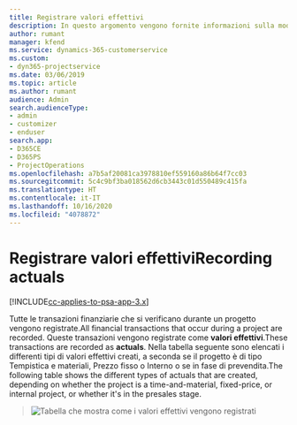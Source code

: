 ```yaml
---
title: Registrare valori effettivi
description: In questo argomento vengono fornite informazioni sulla modalità di registrazione di valori effettivi.
author: rumant
manager: kfend
ms.service: dynamics-365-customerservice
ms.custom:
- dyn365-projectservice
ms.date: 03/06/2019
ms.topic: article
ms.author: rumant
audience: Admin
search.audienceType:
- admin
- customizer
- enduser
search.app:
- D365CE
- D365PS
- ProjectOperations
ms.openlocfilehash: a7b5af20081ca3978810ef559160a86b64f7cc03
ms.sourcegitcommit: 5c4c9bf3ba018562d6cb3443c01d550489c415fa
ms.translationtype: HT
ms.contentlocale: it-IT
ms.lasthandoff: 10/16/2020
ms.locfileid: "4078872"
---
```

# <a name="recording-actuals"></a><span data-ttu-id="b31e9-103">Registrare valori effettivi</span><span class="sxs-lookup"><span data-stu-id="b31e9-103">Recording actuals</span></span> 

[!INCLUDE[cc-applies-to-psa-app-3.x](../includes/cc-applies-to-psa-app-3x.md)]

<span data-ttu-id="b31e9-104">Tutte le transazioni finanziarie che si verificano durante un progetto vengono registrate.</span><span class="sxs-lookup"><span data-stu-id="b31e9-104">All financial transactions that occur during a project are recorded.</span></span> <span data-ttu-id="b31e9-105">Queste transazioni vengono registrate come **valori effettivi**.</span><span class="sxs-lookup"><span data-stu-id="b31e9-105">These transactions are recorded as **actuals**.</span></span> <span data-ttu-id="b31e9-106">Nella tabella seguente sono elencati i differenti tipi di valori effettivi creati, a seconda se il progetto è di tipo Tempistica e materiali, Prezzo fisso o Interno o se in fase di prevendita.</span><span class="sxs-lookup"><span data-stu-id="b31e9-106">The following table shows the different types of actuals that are created, depending on whether the project is a time-and-material, fixed-price, or internal project, or whether it's in the presales stage.</span></span>

> ![Tabella che mostra come i valori effettivi vengono registrati](media/advanced-table2.png)
